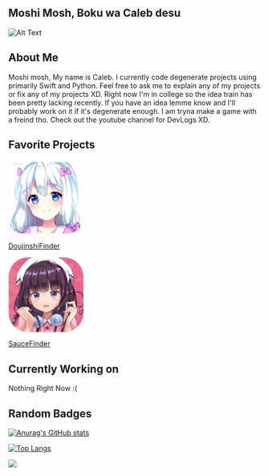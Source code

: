 
## Moshi Mosh, Boku wa Caleb desu
![Alt Text](https://tenor.com/view/goku-kid-goku-dragon-ball-dragon-ball-z-dragon-ball-super-gif-11577624.gif)
## About Me
Moshi mosh, My name is Caleb.  I currently code degenerate projects using primarily Swift and Python.  Feel free to ask me to explain any of my projects or fix any of my projects XD.  Right now I'm in college so the idea train has been pretty lacking recently.  If you have an idea lemme know and I'll probably work on it if it's degenerate enough.  I am tryna make a game with a freind tho.  Check out the youtube channel for DevLogs XD.
## Favorite Projects
<img src="https://raw.githubusercontent.com/CalebThePerson/Assets/master/Icons/DoujinFinderIcon.png" width=150 align=center> 
<p>
<a href="https://github.com/CalebThePerson/DoujinshiFinder">DoujinshiFinder</a>
</p>

<img src="https://raw.githubusercontent.com/CalebThePerson/Assets/master/Icons/Maikaicon.png" width=150 align=center> 
<p>
<a href="https://github.com/CalebThePerson/SauceFinder">SauceFinder</a>
</p>

## Currently Working on
<p>
  Nothing Right Now :(
</p>


## Random Badges


[![Anurag's GitHub stats](https://github-readme-stats.vercel.app/api?username=CalebThePerson&theme=dracula)](https://github.com/anuraghazra/github-readme-stats)


[![Top Langs](https://github-readme-stats.vercel.app/api/top-langs/?username=CalebThePerson&layout=compact)](https://github.com/anuraghazra/github-readme-stats)

![](https://komarev.com/ghpvc/?username=CalebThePerson&color=00aeef&label=How+many+degens+look+at+my+profile)



